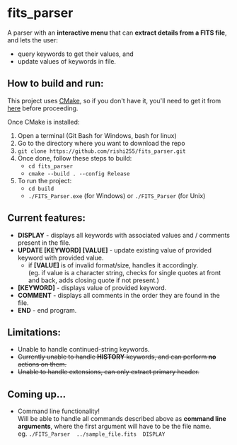 # fits_parser

A parser with an **interactive menu** that can **extract details from a FITS file**, and lets the user:  
* query keywords to get their values, and  
* update values of keywords in file.

## How to build and run:  

This project uses [CMake](https://cmake.org/), so if you don't have it, you'll need to get it from [here](https://cmake.org/download/) before proceeding.  

Once CMake is installed:
1. Open a terminal (Git Bash for Windows, bash for linux)  
2. Go to the directory where you want to download the repo  
3. `git clone https://github.com/rishi255/fits_parser.git`
4. Once done, follow these steps to build:  
   * `cd fits_parser`  
   * `cmake --build . --config Release`  
5. To run the project:  
   - `cd build`
   - `./FITS_Parser.exe` (for Windows) or `./FITS_Parser` (for Unix)

## Current features:

* **DISPLAY** - displays all keywords with associated values and / comments present in the file.  
* **UPDATE [KEYWORD] [VALUE]** - update existing value of provided keyword with provided value.  
    * if **[VALUE]** is of invalid format/size, handles it accordingly.  
    (eg. if value is a character string, checks for single quotes at front and back, adds closing quote if not present.)  
* **[KEYWORD]** - displays value of provided keyword.
* **COMMENT** - displays all comments in the order they are found in the file.
* **END** - end program.  

## Limitations:  

* Unable to handle continued-string keywords.
* ~~Currently unable to handle **HISTORY** keywords, and can perform **no** actions on them.~~
* ~~Unable to handle extensions, can only extract primary header.~~

## Coming up...

* Command line functionality!  
Will be able to handle all commands described above as **command line arguments**, where the first argument will have to be the file name.  
eg. `./FITS_Parser  ../sample_file.fits  DISPLAY`
